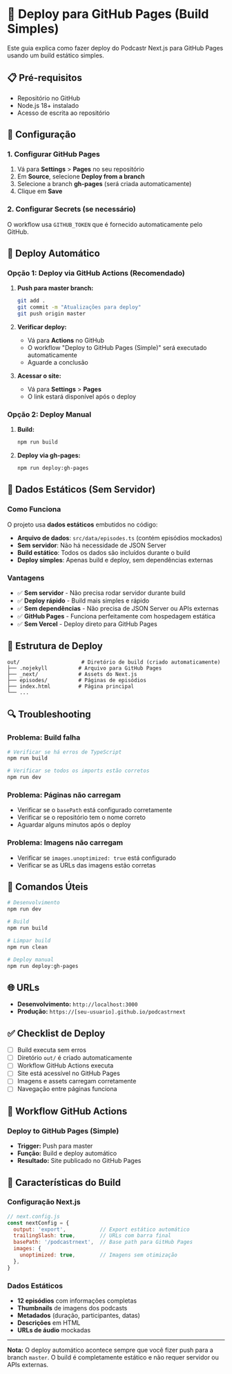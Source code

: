 # 🚀 Deploy para GitHub Pages (Build Simples)

Este guia explica como fazer deploy do Podcastr Next.js para GitHub Pages usando um build estático simples.

## 📋 Pré-requisitos

- Repositório no GitHub
- Node.js 18+ instalado
- Acesso de escrita ao repositório

## 🔧 Configuração

### 1. Configurar GitHub Pages

1. Vá para **Settings** > **Pages** no seu repositório
2. Em **Source**, selecione **Deploy from a branch**
3. Selecione a branch **gh-pages** (será criada automaticamente)
4. Clique em **Save**

### 2. Configurar Secrets (se necessário)

O workflow usa `GITHUB_TOKEN` que é fornecido automaticamente pelo GitHub.

## 🚀 Deploy Automático

### Opção 1: Deploy via GitHub Actions (Recomendado)

1. **Push para master branch:**
   ```bash
   git add .
   git commit -m "Atualizações para deploy"
   git push origin master
   ```

2. **Verificar deploy:**
   - Vá para **Actions** no GitHub
   - O workflow "Deploy to GitHub Pages (Simple)" será executado automaticamente
   - Aguarde a conclusão

3. **Acessar o site:**
   - Vá para **Settings** > **Pages**
   - O link estará disponível após o deploy

### Opção 2: Deploy Manual

1. **Build:**
   ```bash
   npm run build
   ```

2. **Deploy via gh-pages:**
   ```bash
   npm run deploy:gh-pages
   ```

## 📡 Dados Estáticos (Sem Servidor)

### Como Funciona

O projeto usa **dados estáticos** embutidos no código:

- **Arquivo de dados**: `src/data/episodes.ts` (contém episódios mockados)
- **Sem servidor**: Não há necessidade de JSON Server
- **Build estático**: Todos os dados são incluídos durante o build
- **Deploy simples**: Apenas build e deploy, sem dependências externas

### Vantagens

- ✅ **Sem servidor** - Não precisa rodar servidor durante build
- ✅ **Deploy rápido** - Build mais simples e rápido
- ✅ **Sem dependências** - Não precisa de JSON Server ou APIs externas
- ✅ **GitHub Pages** - Funciona perfeitamente com hospedagem estática
- ✅ **Sem Vercel** - Deploy direto para GitHub Pages

## 📁 Estrutura de Deploy

```
out/                    # Diretório de build (criado automaticamente)
├── .nojekyll          # Arquivo para GitHub Pages
├── _next/             # Assets do Next.js
├── episodes/          # Páginas de episódios
├── index.html         # Página principal
└── ...
```

## 🔍 Troubleshooting

### Problema: Build falha
```bash
# Verificar se há erros de TypeScript
npm run build

# Verificar se todos os imports estão corretos
npm run dev
```

### Problema: Páginas não carregam
- Verificar se o `basePath` está configurado corretamente
- Verificar se o repositório tem o nome correto
- Aguardar alguns minutos após o deploy

### Problema: Imagens não carregam
- Verificar se `images.unoptimized: true` está configurado
- Verificar se as URLs das imagens estão corretas

## 📝 Comandos Úteis

```bash
# Desenvolvimento
npm run dev

# Build
npm run build

# Limpar build
npm run clean

# Deploy manual
npm run deploy:gh-pages
```

## 🌐 URLs

- **Desenvolvimento:** `http://localhost:3000`
- **Produção:** `https://[seu-usuario].github.io/podcastrnext`

## ✅ Checklist de Deploy

- [ ] Build executa sem erros
- [ ] Diretório `out/` é criado automaticamente
- [ ] Workflow GitHub Actions executa
- [ ] Site está acessível no GitHub Pages
- [ ] Imagens e assets carregam corretamente
- [ ] Navegação entre páginas funciona

## 🔄 Workflow GitHub Actions

### Deploy to GitHub Pages (Simple)
- **Trigger:** Push para master
- **Função:** Build e deploy automático
- **Resultado:** Site publicado no GitHub Pages

## 🎯 Características do Build

### Configuração Next.js
```javascript
// next.config.js
const nextConfig = {
  output: 'export',           // Export estático automático
  trailingSlash: true,        // URLs com barra final
  basePath: '/podcastrnext',  // Base path para GitHub Pages
  images: {
    unoptimized: true,        // Imagens sem otimização
  },
}
```

### Dados Estáticos
- **12 episódios** com informações completas
- **Thumbnails** de imagens dos podcasts
- **Metadados** (duração, participantes, datas)
- **Descrições** em HTML
- **URLs de áudio** mockadas

---

**Nota:** O deploy automático acontece sempre que você fizer push para a branch `master`. O build é completamente estático e não requer servidor ou APIs externas.
